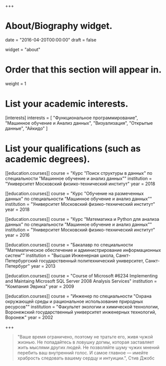 +++
# About/Biography widget.

date = "2016-04-20T00:00:00"
draft = false

widget = "about"

# Order that this section will appear in.
weight = 1

# List your academic interests.
[interests]
  interests = [
    "Функциональное программирование",
    "Машинное обучение и Анализ данных",
    "Визуализация",
    "Открытые данные",
    "Айкидо"
  ]


# List your qualifications (such as academic degrees).
[[education.courses]]
  course = "Курс \"Поиск структуры в данных\" по специальности \"Машинное обучение и анализ данных\""
  institution = "Университет Московский физико-технический институт"
  year = 2018

[[education.courses]]
  course = "Курс \"Обучение на размеченных данных\" по специальности \"Машинное обучение и анализ данных\""
  institution = "Университет Московский физико-технический институт"
  year = 2018

[[education.courses]]
  course = "Курс \"Математика и Python для анализа данных\" по специальности \"Машинное обучение и анализ данных\""
  institution = "Университет Московский физико-технический институт"
  year = 2016

[[education.courses]]
  course = "Бакалавр по специальности \"Математическое обеспечение и администрирование информационных систем\""
  institution = "Высшая Инженерная школа, Санкт-Петербургский государственный политехнический университет, Санкт-Петербург"
  year = 2013

[[education.courses]]
  course = "Course of Microsoft #6234 Implementing and Maintaing Microsoft SQL Server 2008 Analysis Services"
  institution = "Компания Эврика"
  year = 2009

[[education.courses]]
  course = "Инженер по специальности \"Охрана окружающей среды и рациональное использование природных ресурсов\""
  institution = "Факультет экологии и химической технологии, Воронежский государственный университет инженерных технологий, Воронеж"
  year = 2002

 
+++

> "Ваше время ограничено, поэтому не тратьте его, живя чужой жизнью. Не попадайтесь в ловушку догмы, которая заставляет жить мыслями других людей. Не позволяйте шуму чужих мнений перебить ваш внутренний голос. И самое главное — имейте храбрость следовать вашему сердцу и интуиции.", Стив Джобс